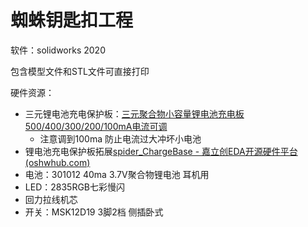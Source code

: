 # 蜘蛛钥匙扣工程

软件：solidworks 2020

包含模型文件和STL文件可直接打印

硬件资源：

- 三元锂电池充电保护板：[三元聚合物小容量锂电池充电板500/400/300/200/100mA电流可调](https://item.taobao.com/item.htm?spm=a1z09.2.0.0.41082e8dAeSDAT&id=636209636393)
    - 注意调到100ma 防止电流过大冲坏小电池
- 锂电池充电保护板拓展[spider_ChargeBase - 嘉立创EDA开源硬件平台 (oshwhub.com)](https://oshwhub.com/marktlen/chargebase)
- 电池：301012 40ma 3.7V聚合物锂电池 耳机用
- LED：2835RGB七彩慢闪
- 回力拉线机芯
- 开关：MSK12D19 3脚2档 侧插卧式